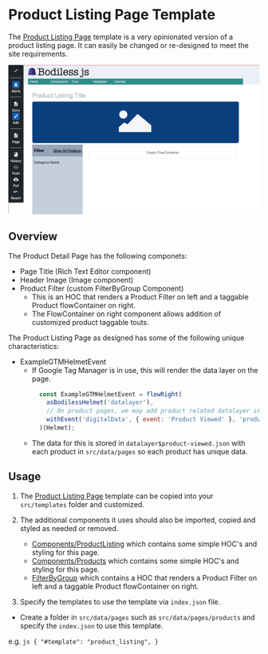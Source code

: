 # Product Listing Page Template

The [Product Listing Page](https://github.com/johnsonandjohnson/Bodiless-JS/blob/master/examples/test-site/src/templates/product_listing.jsx) template is a very opinionated version of a product listing page.  It can easily be changed or re-designed to meet the site requirements.

![PLP screenshot](../assets/plp.jpg "PLP screenshot")

## Overview

The Product Detail Page has the following componets:
  * Page Title (Rich Text Editor component)
  * Header Image (Image component)
  * Product Filter (custom FilterByGroup Component)
    * This is an HOC that renders a Product Filter on left and a taggable Product
    flowContainer on right.
    * The FlowContainer on right component allows addition of customized product taggable touts.

The Product Listing Page as designed has some of the following unique
characteristics:

* ExampleGTMHelmetEvent
  * If Google Tag Manager is in use, this will render the data layer on the page.
    ```js
      const ExampleGTMHelmetEvent = flowRight(
        asBodilessHelmet('datalayer'),
        // On product pages, we may add product related datalayer info:
        withEvent('digitalData', { event: 'Product Viewed' }, 'product-viewed'),
      )(Helmet);
    ```
  * The data for this is stored in `datalayer$product-viewed.json` with each
     product in `src/data/pages` so each product has unique data.

## Usage

1. The [Product Listing Page](https://github.com/johnsonandjohnson/Bodiless-JS/blob/master/examples/test-site/src/templates/product_listing.jsx) template can be copied into your `src/templates` folder and customized.

2. The additional components it uses should also be imported, copied and styled as needed or removed.
    * [Components/ProductListing](https://github.com/johnsonandjohnson/Bodiless-JS/tree/master/examples/test-site/src/components/ProductListing)
      which contains some simple HOC's and styling for this page.
    * [Components/Products](https://github.com/johnsonandjohnson/Bodiless-JS/blob/master/examples/test-site/src/components/Product/index.tsx)
      which contains some simple HOC's and styling for this page.
    * [FilterByGroup](https://github.com/johnsonandjohnson/Bodiless-JS/tree/master/examples/test-site/src/components/FilterByGroup)
      which contains a HOC that renders a Product Filter on left and a taggable
      Product flowContainer on right.

3. Specify the templates to use the template via `index.json` file.
  * Create a folder in `src/data/pages` such as `src/data/pages/products` and
    specify the `index.json` to use this template.

  e.g.
    ```js
      {
        "#template": "product_listing",
      }
    ```
